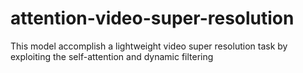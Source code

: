 # attention-video-super-resolution
This model accomplish a lightweight video super resolution task by exploiting the self-attention and dynamic filtering

